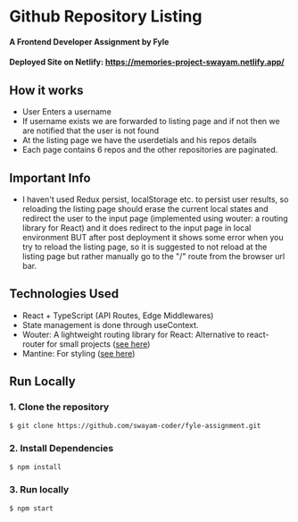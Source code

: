# Github Repository Listing
#### A Frontend Developer Assignment by Fyle
#### Deployed Site on Netlify: https://memories-project-swayam.netlify.app/

## How it works
* User Enters a username 
* If username exists we are forwarded to listing page and if not then we are notified that the user is not found
* At the listing page we have the userdetials and his repos details 
* Each page contains 6 repos and the other repositories are paginated.

## Important Info
* I haven't used Redux persist, localStorage etc. to persist user results, so reloading the listing page should erase the current local states and redirect the user to the input page (implemented using wouter: a routing library for React) and it does redirect to the input page in local environment BUT after post deployment it shows some error when you try to reload the listing page, so it is suggested to not reload at the listing page but rather manually go to the "/" route from the browser url bar. 

## Technologies Used
* React + TypeScript (API Routes, Edge Middlewares)
* State management is done through useContext.
* Wouter: A lightweight routing library for React: Alternative to react-router for small projects ([see here](https://bundlephobia.com/package/wouter@2.8.0-alpha.2))
* Mantine: For styling ([see here](https://mantine.dev/))

## Run Locally
### 1. Clone the repository
```sh
$ git clone https://github.com/swayam-coder/fyle-assignment.git
```

### 2. Install Dependencies
```sh
$ npm install 
```

### 3. Run locally
```sh
$ npm start 
```